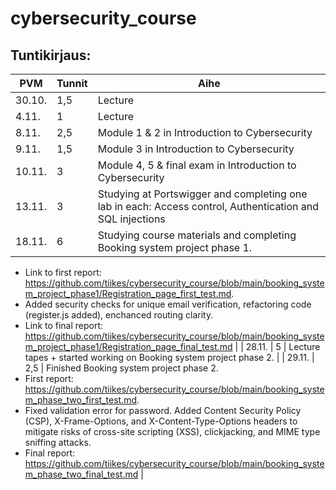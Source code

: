 
# cybersecurity_course

## Tuntikirjaus:
| PVM | Tunnit | Aihe |
| --- | ------ | ---- |
| 30.10. | 1,5 | Lecture |
| 4.11. | 1 | Lecture |
| 8.11. | 2,5 | Module 1 & 2 in Introduction to Cybersecurity |
| 9.11. | 1,5 | Module 3 in Introduction to Cybersecurity |
| 10.11. | 3 | Module 4, 5 & final exam in Introduction to Cybersecurity |
| 13.11. | 3 | Studying at Portswigger and completing one lab in each: Access control, Authentication and SQL injections |
| 18.11. | 6 | Studying course materials and completing Booking system project phase 1.
- Link to first report: https://github.com/tiikes/cybersecurity_course/blob/main/booking_system_project_phase1/Registration_page_first_test.md.
- Added security checks for unique email verification, refactoring code (register.js added), enchanced routing clarity.
- Link to final report: https://github.com/tiikes/cybersecurity_course/blob/main/booking_system_project_phase1/Registration_page_final_test.md |
| 28.11. | 5 | Lecture tapes + started working on Booking system project phase 2. |
| 29.11. | 2,5 | Finished Booking system project phase 2.
- First report: https://github.com/tiikes/cybersecurity_course/blob/main/booking_system_phase_two_first_test.md.
- Fixed validation error for password. Added Content Security Policy (CSP), X-Frame-Options, and X-Content-Type-Options headers to
  mitigate risks of cross-site scripting (XSS), clickjacking, and MIME type sniffing attacks.
- Final report: https://github.com/tiikes/cybersecurity_course/blob/main/booking_system_phase_two_final_test.md |


